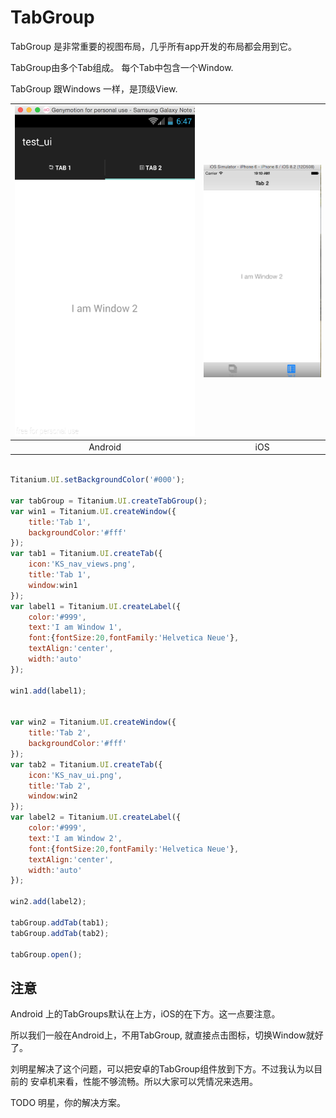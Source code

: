# TabGroup

TabGroup 是非常重要的视图布局，几乎所有app开发的布局都会用到它。

TabGroup由多个Tab组成。 每个Tab中包含一个Window.

TabGroup 跟Windows 一样，是顶级View.

![android](/images/ui_tabgroup_android.png) | ![ios](/images/ui_tabgroup_ios.png)
:---:|:---:
Android | iOS

```js

Titanium.UI.setBackgroundColor('#000');

var tabGroup = Titanium.UI.createTabGroup();
var win1 = Titanium.UI.createWindow({
    title:'Tab 1',
    backgroundColor:'#fff'
});
var tab1 = Titanium.UI.createTab({
    icon:'KS_nav_views.png',
    title:'Tab 1',
    window:win1
});
var label1 = Titanium.UI.createLabel({
	color:'#999',
	text:'I am Window 1',
	font:{fontSize:20,fontFamily:'Helvetica Neue'},
	textAlign:'center',
	width:'auto'
});

win1.add(label1);


var win2 = Titanium.UI.createWindow({
    title:'Tab 2',
    backgroundColor:'#fff'
});
var tab2 = Titanium.UI.createTab({
    icon:'KS_nav_ui.png',
    title:'Tab 2',
    window:win2
});
var label2 = Titanium.UI.createLabel({
	color:'#999',
	text:'I am Window 2',
	font:{fontSize:20,fontFamily:'Helvetica Neue'},
	textAlign:'center',
	width:'auto'
});

win2.add(label2);

tabGroup.addTab(tab1);
tabGroup.addTab(tab2);

tabGroup.open();
```

## 注意

Android 上的TabGroups默认在上方，iOS的在下方。这一点要注意。

所以我们一般在Android上，不用TabGroup, 就直接点击图标，切换Window就好了。

刘明星解决了这个问题，可以把安卓的TabGroup组件放到下方。不过我认为以目前的
安卓机来看，性能不够流畅。所以大家可以凭情况来选用。

TODO 明星，你的解决方案。
